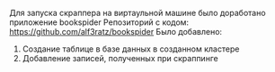 Для запуска скраппера на виртаульной машине было доработано приложение bookspider
Репозиторий с кодом: https://github.com/alf3ratz/bookspider
Было добавлено:
1) Создание таблице в базе данных в созданном кластере
2) Добавление записей, полученных при скраппинге